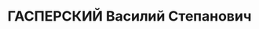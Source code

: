 ---
title: ГАСПЕРСКИЙ Василий Степанович
description: "1908 року народження, м. Маріуполь Донецької області, росіянин, освіта\
  \ нижча, до 1933 року член ВКП(б). Майстер електромоторної дільниці коксохіммонтажу.\
  \ Проживав: м. Маріуполь, завод ім. Ілліча, колонія \"Б\", буд. № 1, кв. 1. \n \
  \ Заарештований 28 листопада 1936 року. Виїзною сесією військової колегії Верховного\
  \ Суду СРСР у м. Києві 31 жовтня 1937 року засуджений до розстрілу. Вирок приведено\
  \ до виконання 1 листопада 1937 року у м. Києві. \n  Реабілітований у 1959 році."
---